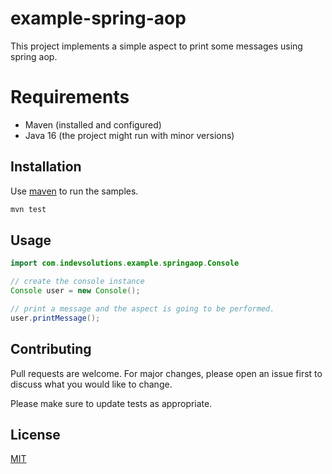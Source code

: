 # example-spring-aop

This project implements a simple aspect to print some messages using spring aop.

# Requirements
- Maven (installed and configured)
- Java 16 (the project might run with minor versions)

## Installation

Use [maven](https://maven.apache.org/) to run the samples.

```bash
mvn test
```

## Usage

```java
import com.indevsolutions.example.springaop.Console

// create the console instance
Console user = new Console();

// print a message and the aspect is going to be performed.
user.printMessage();

```

## Contributing
Pull requests are welcome. For major changes, please open an issue first to discuss what you would like to change.

Please make sure to update tests as appropriate.

## License
[MIT](https://choosealicense.com/licenses/mit/)

